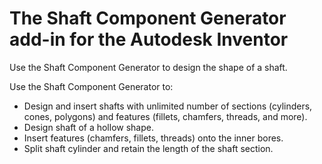 # The Shaft Component Generator add-in for the Autodesk Inventor 
Use the Shaft Component Generator to design the shape of a shaft.

Use the Shaft Component Generator to:

* Design and insert shafts with unlimited number of sections (cylinders, cones, polygons) and features (fillets, chamfers, threads, and more).
* Design shaft of a hollow shape.
* Insert features (chamfers, fillets, threads) onto the inner bores.
* Split shaft cylinder and retain the length of the shaft section.
